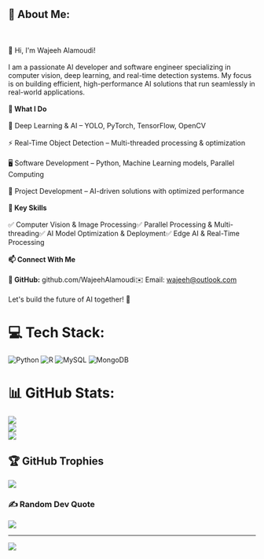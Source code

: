 ## **💫 About Me:**
<br><br>👋 Hi, I'm Wajeeh Alamoudi!<br><br>I am a passionate AI developer and software engineer specializing in computer vision, deep learning, and real-time detection systems. My focus is on building efficient, high-performance AI solutions that run seamlessly in real-world applications.<br><br>
**🔹 What I Do**
<br><br>🧠 Deep Learning & AI – YOLO, PyTorch, TensorFlow, OpenCV<br><br>⚡ Real-Time Object Detection – Multi-threaded processing & optimization<br><br>🖥️ Software Development – Python, Machine Learning models, Parallel Computing<br><br>🚀 Project Development – AI-driven solutions with optimized performance<br><br>
**🌟 Key Skills**
<br><br>✅ Computer Vision & Image Processing✅ Parallel Processing & Multi-threading✅ AI Model Optimization & Deployment✅ Edge AI & Real-Time Processing<br><br>
**📫 Connect With Me**<br><br>
**💼 GitHub:** github.com/WajeehAlamoudi✉️ Email: wajeeh@outlook.com<br><br>Let's build the future of AI together! 🚀


# 💻 Tech Stack:
![Python](https://img.shields.io/badge/python-3670A0?style=for-the-badge&logo=python&logoColor=ffdd54) ![R](https://img.shields.io/badge/r-%23276DC3.svg?style=for-the-badge&logo=r&logoColor=white) ![MySQL](https://img.shields.io/badge/mysql-4479A1.svg?style=for-the-badge&logo=mysql&logoColor=white) ![MongoDB](https://img.shields.io/badge/MongoDB-%234ea94b.svg?style=for-the-badge&logo=mongodb&logoColor=white)
# 📊 GitHub Stats:
![](https://github-readme-stats.vercel.app/api?username=WajeehAlamoudi&theme=dark&hide_border=false&include_all_commits=true&count_private=false)<br/>
![](https://nirzak-streak-stats.vercel.app/?user=WajeehAlamoudi&theme=dark&hide_border=false)<br/>
![](https://github-readme-stats.vercel.app/api/top-langs/?username=WajeehAlamoudi&theme=dark&hide_border=false&include_all_commits=true&count_private=false&layout=compact)

## 🏆 GitHub Trophies
![](https://github-profile-trophy.vercel.app/?username=WajeehAlamoudi&theme=radical&no-frame=false&no-bg=true&margin-w=4)

### ✍️ Random Dev Quote
![](https://quotes-github-readme.vercel.app/api?type=vetical&theme=light)

---
[![](https://visitcount.itsvg.in/api?id=WajeehAlamoudi&icon=0&color=0)](https://visitcount.itsvg.in)

<!-- Proudly created with GPRM ( https://gprm.itsvg.in ) -->
